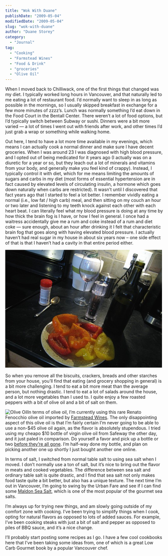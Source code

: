 ```yaml
---
title: "Wok With Duane"
publishDate: "2009-05-04"
modifiedDate: "2009-05-04"
slug: "wok-with-duane"
author: "Duane Storey"
category:
  - "Journal"
tag:
  - "Cooking"
  - "Farmstead Wines"
  - "Food & Drink"
  - "groceries"
  - "Olive Oil"
---
```


When I moved back to Chilliwack, one of the first things that changed was my diet. I typically worked long hours in Vancouver, and that naturally led to me eating a lot of restaurant food. I’d normally want to sleep in as long as possible in the mornings, so I usually skipped breakfast in exchange for a few more minutes of zzzz’s. Lunch was normally something I’d eat down in the Food Court in the Bentall Center. There weren’t a lot of food options, but I’d typically switch between Subway or sushi. Dinners were a bit more varied — a lot of times I went out with friends after work, and other times I’d just grab a wrap or something while walking home.

Out here, I tend to have a lot more time available in my evenings, which means I can actually cook a normal dinner and make sure I have decent groceries. When I was around 23 I was diagnosed with high blood pressure, and I opted out of being medicated for it years ago (I actually was on a diuretic for a year or so, but they leach out a lot of minerals and vitamins from your body, and generally make you feel kind of crappy). Instead, I typically control it with diet, which for me means limiting the amounts of sugars and carbs in my diet (most forms of essential hypertension are in fact caused by elevated levels of circulating insulin, a hormone which goes down naturally when carbs are restricted). It wasn’t until I discovered that fact years ago that I started to feel a lot better. I remember vividly eating a normal (i.e., low fat / high carb) meal, and then sitting on my couch an hour or two later and listening to my teeth knock against each other with each heart beat. I can literally feel what my blood pressure is doing at any time by how thick the brain fog is I have, or how I feel in general. I once had a waitress accidentally give me a rum and coke instead of a rum and diet coke — sure enough, about an hour after drinking it I felt that characteristic brain fog that goes along with having elevated blood pressure. I actually haven’t had real sugar in my house in about six years now – one side effect of that is that I haven’t had a cavity in that entire period either.

![Roasted Peppers](_images/wok-with-duane-1.jpg)

So when you remove all the biscuits, crackers, breads and other starches from your house, you’ll find that eating (and grocery shopping in general) is a bit more challenging. I tend to eat a bit more meat than the average person, but nothing drastic. I tend to eat a lot of salads around the house, and a lot more vegetables than I used to. I quite enjoy a few roasted peppers with a bit of olive oil and a bit of salt on them.

![Olive Oil](http://www.farmsteadwines.com/content/images/olive%20oil%20bottleshot.jpg)In terms of olive oil, I’m currently using this rare Renato Fenocchio olive oil imported by [Farmstead Wines](http://www.farmsteadwines.com). The only disappointing aspect of this olive oil is that I’m fairly certain I’m never going to be able to use a non-$45 olive oil again, as the flavor is absolutely stupendous. I tried using my cheapo $10 bottle of virgin olive oil from Safeway the other day, and it just paled in comparison. Do yourself a favor and pick up a bottle or two [before they’re all gone](http://www.farmsteadwines.com/oliveoil/). I’m half-way done my bottle, and plan on picking another one up shortly I just bought another one online.

In terms of salt, I switched from normal table salt to using sea salt when I moved. I don’t normally use a ton of salt, but it’s nice to bring out the flavor in meats and cooked vegetables. The difference between sea salt and ordinary table salt is quite drastic, and I find that sea salt not only makes food taste quite a bit better, but also has a unique texture. The next time I’m out in Vancouver, I’m going to swing by the Urban Fare and see if I can find some [Maldon Sea Salt](http://www.thespicehouse.com/spices/english-maldon-sea-salt), which is one of the most popular of the gourmet sea salts.

I’m always up for trying new things, and am slowly going outside of my comfort zone with cooking. I’ve been trying to simplify things when I cook, opting for natural flavors as opposed to lots of added sauces. For example, I’ve been cooking steaks with just a bit of salt and pepper as opposed to piles of BBQ sauce, and it’s a nice change.

I’ll probably start posting some recipes as I go. I have a few cool cookbooks here that I’ve been taking some ideas from, one of which is a great Low Carb Gourmet book by a popular Vancouver chef.